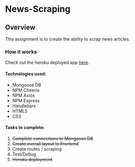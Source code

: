 # News-Scraping

## Overview

This assignment is to create the ability to scrap news articles.

### How it works

Check out the heroku deployed app [here]().

#### Technologies used:
- Mongoose DB
- NPM Cheerio
- NPM Axios
- NPM Express
- Handlebars
- HTML5
- CS3

#### Tasks to complete:
1. ~~Complete connections to Mongoose DB~~
1. ~~Create overall layout to Frontend~~
1. Create routes / scraping
1. Test/Debug
1. ~~Heroku deployment~~